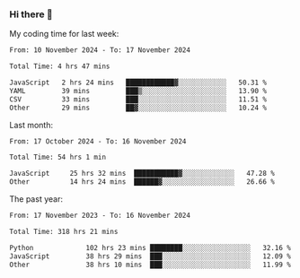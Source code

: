 ### Hi there 👋

My coding time for last week:

<!--START_SECTION:week-->

```txt
From: 10 November 2024 - To: 17 November 2024

Total Time: 4 hrs 47 mins

JavaScript   2 hrs 24 mins   ████████████▓░░░░░░░░░░░░   50.31 %
YAML         39 mins         ███▒░░░░░░░░░░░░░░░░░░░░░   13.90 %
CSV          33 mins         ███░░░░░░░░░░░░░░░░░░░░░░   11.51 %
Other        29 mins         ██▓░░░░░░░░░░░░░░░░░░░░░░   10.24 %
```

<!--END_SECTION:week-->

Last month:

<!--START_SECTION:month-->

```txt
From: 17 October 2024 - To: 16 November 2024

Total Time: 54 hrs 1 min

JavaScript     25 hrs 32 mins  ███████████▓░░░░░░░░░░░░░   47.28 %
Other          14 hrs 24 mins  ██████▓░░░░░░░░░░░░░░░░░░   26.66 %
```

<!--END_SECTION:month-->

The past year:

<!--START_SECTION:year-->

```txt
From: 17 November 2023 - To: 16 November 2024

Total Time: 318 hrs 21 mins

Python             102 hrs 23 mins ████████░░░░░░░░░░░░░░░░░   32.16 %
JavaScript         38 hrs 29 mins  ███░░░░░░░░░░░░░░░░░░░░░░   12.09 %
Other              38 hrs 10 mins  ███░░░░░░░░░░░░░░░░░░░░░░   11.99 %
```

<!--END_SECTION:year-->
